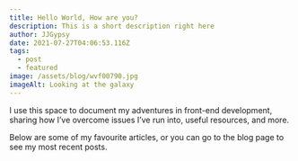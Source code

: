 ```yaml
---
title: Hello World, How are you?
description: This is a short description right here
author: JJGypsy
date: 2021-07-27T04:06:53.116Z
tags:
  - post
  - featured
image: /assets/blog/wvf00790.jpg
imageAlt: Looking at the galaxy
---
```

I use this space to document my adventures in front-end development, sharing how I’ve overcome issues I’ve run into, useful resources, and more.

Below are some of my favourite articles, or you can go to the blog page to see my most recent posts.